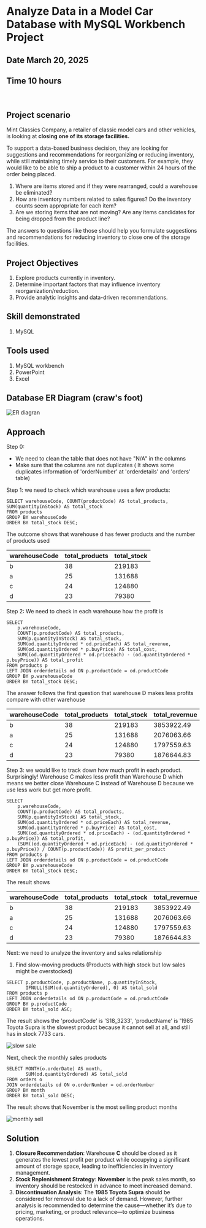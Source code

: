 # Analyze Data in a Model Car Database with MySQL Workbench Project
## Date March 20, 2025
## Time 10 hours
<br/>

## Project scenario
Mint Classics Company, a retailer of classic model cars and other vehicles, is looking at <strong>closing one of its storage facilities.</strong>

To support a data-based business decision, they are looking for suggestions and recommendations for reorganizing or reducing inventory, while still maintaining timely service to their customers. For example, they would like to be able to ship a product to a customer within 24 hours of the order being placed.

1) Where are items stored and if they were rearranged, could a warehouse be eliminated?
2) How are inventory numbers related to sales figures? Do the inventory counts seem appropriate for each item?
3) Are we storing items that are not moving? Are any items candidates for being dropped from the product line?

The answers to questions like those should help you formulate suggestions and recommendations for reducing inventory to close one of the storage facilities. 

## Project Objectives

1. Explore products currently in inventory.
2. Determine important factors that may influence inventory reorganization/reduction.
3. Provide analytic insights and data-driven recommendations.

## Skill demonstrated
1. MySQL

## Tools used
1. MySQL workbench
2. PowerPoint
3. Excel
   
## Database ER Diagram (craw's foot)
![ER diagran](https://github.com/nanpiyaporn/ModelCarMySQL/blob/main/Database%20ER%20diagram%20(crow's%20foot).jpeg)

## Approach
Step 0: 
- We need to clean the table that does not have "N/A" in the columns
- Make sure that the columns are not duplicates ( It shows some duplicates information of 'orderNumber' at 'orderdetails' and 'orders' table) 
       
Step 1: we need to check which warehouse uses a few products:

```mysql
SELECT warehouseCode, COUNT(productCode) AS total_products, SUM(quantityInStock) AS total_stock
FROM products
GROUP BY warehouseCode
ORDER BY total_stock DESC;
```
The outcome shows that warehouse d has fewer products and the number of products used

| warehouseCode  | total_products  | total_stock |
| ------------- | ------------- | ------------- |
| b  | 38  | 219183 |
| a | 25  | 131688 |
| c  | 24 | 124880  |
| d  | 23  | 79380  |

Step 2: We need to check in each warehouse how the profit is

```mysql
SELECT 
    p.warehouseCode, 
    COUNT(p.productCode) AS total_products, 
    SUM(p.quantityInStock) AS total_stock, 
    SUM(od.quantityOrdered * od.priceEach) AS total_revenue,
    SUM(od.quantityOrdered * p.buyPrice) AS total_cost,
    SUM((od.quantityOrdered * od.priceEach) - (od.quantityOrdered * p.buyPrice)) AS total_profit
FROM products p
LEFT JOIN orderdetails od ON p.productCode = od.productCode
GROUP BY p.warehouseCode
ORDER BY total_stock DESC;
```
The answer follows the first question that warehouse D makes less profits compare with other warehouse

| warehouseCode  | total_products  | total_stock | total_revernue | total_cost | total_profit |
| ------------- | ------------- | ------------- | ------------- | ------------- | ------------- |
| b  | 38  | 219183 | 3853922.49|2327710.29 |1526212.20 |
| a | 25  | 131688 |2076063.66 |1240847.65 | 835216.01|
| c  | 24 | 124880  | 1797559.63| 1060291.30|737268.33 | 
| d  | 23  | 79380  | 1876644.83|1149461.12 | 727183.71|

Step 3: we would like to track down how much profit in each product.
Surprisingly! Warehouse C makes less profit than Warehouse D which means we better close Warehouse C  instead of Warehouse D because we use less work but get more profit.

```mysql
SELECT 
    p.warehouseCode, 
    COUNT(p.productCode) AS total_products, 
    SUM(p.quantityInStock) AS total_stock, 
    SUM(od.quantityOrdered * od.priceEach) AS total_revenue,
    SUM(od.quantityOrdered * p.buyPrice) AS total_cost,
    SUM((od.quantityOrdered * od.priceEach) - (od.quantityOrdered * p.buyPrice)) AS total_profit,
    (SUM((od.quantityOrdered * od.priceEach) - (od.quantityOrdered * p.buyPrice)) / COUNT(p.productCode)) AS profit_per_product
FROM products p
LEFT JOIN orderdetails od ON p.productCode = od.productCode
GROUP BY p.warehouseCode
ORDER BY total_stock DESC;
```
The result shows

| warehouseCode  | total_products  | total_stock | total_revernue | total_cost | total_profit |profilt_per_product |
| ------------- | ------------- | ------------- | ------------- | ------------- | ------------- | ------------- |
| b  | 38  | 219183 | 3853922.49|2327710.29 |1526212.20 | 1509.606528 |
| a | 25  | 131688 |2076063.66 |1240847.65 | 835216.01| 1201.749655 |
| c  | 24 | 124880  | 1797559.63| 1060291.30|737268.33 | 1122.174018 |
| d  | 23  | 79380  | 1876644.83|1149461.12 | 727183.71| 1146.977461 |

Next: we need to analyze the inventory and sales relationship
1. Find slow-moving products (Products with high stock but low sales might be overstocked)
```mysql
SELECT p.productCode, p.productName, p.quantityInStock, 
       IFNULL(SUM(od.quantityOrdered), 0) AS total_sold
FROM products p
LEFT JOIN orderdetails od ON p.productCode = od.productCode
GROUP BY p.productCode
ORDER BY total_sold ASC;
```
The result shows the 'productCode' is 'S18_3233', 'productName' is '1985 Toyota Supra is the slowest product because it cannot sell at all, and still has in stock 7733 cars.


![slow sale](https://github.com/nanpiyaporn/ModelCarMySQL/blob/main/slowsale.jpg)

Next, check the monthly sales products
```mysql
SELECT MONTH(o.orderDate) AS month, 
       SUM(od.quantityOrdered) AS total_sold
FROM orders o
JOIN orderdetails od ON o.orderNumber = od.orderNumber
GROUP BY month
ORDER BY total_sold DESC;
```
The result shows that November is the most selling product months

![monthly sell](https://github.com/nanpiyaporn/ModelCarMySQL/blob/main/Number%20of%20sales%20vs.%20Month.png)

## Solution

1. **Closure Recommendation**: Warehouse **C** should be closed as it generates the lowest profit per product while occupying a significant amount of storage space, leading to inefficiencies in inventory management.  
2. **Stock Replenishment Strategy**: **November** is the peak sales month, so inventory should be restocked in advance to meet increased demand.  
3. **Discontinuation Analysis**: The **1985 Toyota Supra** should be considered for removal due to a lack of demand. However, further analysis is recommended to determine the cause—whether it’s due to pricing, marketing, or product relevance—to optimize business operations.  


